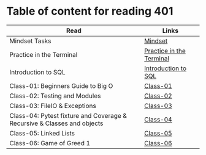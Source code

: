 

# Table of content for reading 401

| Read                                       | Links                                     |
| ------------------------------------------ | ----------------------------------------- |
| Mindset Tasks                              | [Mindset](./Mindset-Tasks.md)             |
| Practice in the Terminal                   | [Practice in the Terminal](./practice-in-the-Terminal.md)|
| Introduction to SQL                        | [Introduction to SQL](./Introduction-to-SQL.md)|
| Class-01: Beginners Guide to Big O         | [Class-01](./Class-01.md)                  |
| Class-02: Testing and Modules              | [Class-02](./Class-02.md)                  |
| Class-03: FileIO & Exceptions              | [Class-03](./Class-03.md)                  |
| Class-04: Pytest fixture and Coverage & Recursive & Classes and objects      | [Class-04](./Class-04.md)                  |
| Class-05: Linked Lists            | [Class-05](./Class-05.md)                  |
| Class-06: Game of Greed 1            | [Class-06](./Class-06.md)                  |
